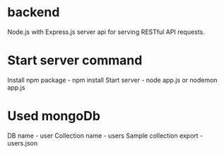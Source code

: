 # backend

Node.js with Express.js server api for serving RESTful API requests.

# Start server command
Install npm package - npm install
Start server - node app.js or nodemon app.js

# Used mongoDb
DB name - user
Collection name - users
Sample collection export - users.json
